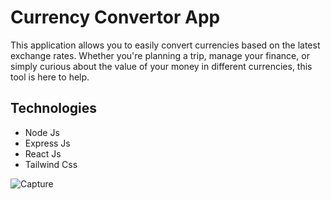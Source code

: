 # Currency Convertor App
This application allows you to easily convert currencies based on the latest exchange rates. Whether you're planning a trip, manage your finance, or simply curious about the value of your money in different currencies, this tool is here to help.

## Technologies
  - Node Js
  - Express Js
  - React Js
  - Tailwind Css

![Capture](https://github.com/ALPMadhuranga/CurrencyConverter_app/assets/71040816/d6a0387f-4066-49b8-b557-ec68f8f11357)
